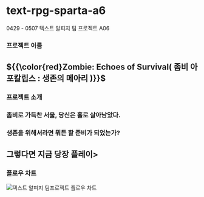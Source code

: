 # text-rpg-sparta-a6
0429 - 0507 텍스트 알피지 팀 프로젝트 A06


### 프로젝트 이름 
## ${{\color{red}Zombie: Echoes of Survival( 좀비 아포칼립스 : 생존의 메아리 )}}$

### 프로젝트 소개
### 좀비로 가득찬 서울, 당신은 홀로 살아남았다.
### 생존을 위해서라면 뭐든 할 준비가 되었는가?
## 그렇다면 지금 당장 플레이>

### 


### 플로우 차트
![텍스트 알피지 팀프로젝트 플로우 차트](https://github.com/Sparta-A6/text-rpg-sparta-a6/assets/167041031/298de20d-aa4b-45d0-a592-528ea16d8bee)
